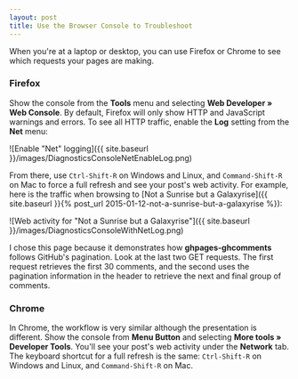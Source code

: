```yaml
---
layout: post
title: Use the Browser Console to Troubleshoot
---
```


When you're at a laptop or desktop, you can use Firefox or Chrome to see which requests your pages are making.

### Firefox

Show the console from the **Tools** menu and selecting **Web Developer » Web Console**. By default, Firefox will only show HTTP and JavaScript warnings and errors. To see all HTTP traffic, enable the **Log** setting from the **Net** menu:

![Enable "Net" logging]({{ site.baseurl }}/images/DiagnosticsConsoleNetEnableLog.png)

From there, use `Ctrl-Shift-R` on Windows and Linux, and `Command-Shift-R` on Mac to force a full refresh and see your post's web activity. For example, here is the traffic when browsing to [Not a Sunrise but a Galaxyrise]({{ site.baseurl }}{% post_url 2015-01-12-not-a-sunrise-but-a-galaxyrise %}):

![Web activity for "Not a Sunrise but a Galaxyrise"]({{ site.baseurl }}/images/DiagnosticsConsoleWithNetLog.png)

I chose this page because it demonstrates how **ghpages-ghcomments** follows GitHub's pagination. Look at the last two GET requests. The first request retrieves the first 30 comments, and the second uses the pagination information in the header to retrieve the next and final group of comments.

### Chrome

In Chrome, the workflow is very similar although the presentation is different. Show the console from **Menu Button** and selecting **More tools » Developer Tools**. You'll see your post's web activity under the **Network** tab. The keyboard shortcut for a full refresh is the same: `Ctrl-Shift-R` on Windows and Linux, and `Command-Shift-R` on Mac.
